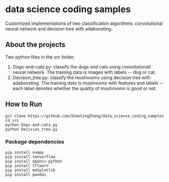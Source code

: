 # data science coding samples

Customized implementations of two classification algorithms: convolutional neural network and decision tree with adaboosting.

## About the projects

Two python files in the src folder. 
1) Dogs-and-cats.py: classify the dogs and cats using convolutionall neural network. The training data is images with labels -- dog or cat. 
2) Decision_tree.py: classify the mushrooms using decision tree with adaboosting. The training data is mushrooms with features and labels -- each label denotes whether the quality of mushrooms is good or not.

## How to Run

```shell
git clone https://github.com/ShaotingZhang/data_science_coding_samples
cd src
python Dogs-and-cats.py
python Decision_tree.py
```

### Package dependencies

```shell
pip install numpy
pip install tensorflow
pip install opencv-python
pip install tflearn
pip install matplotlib
pip install pandas
```

